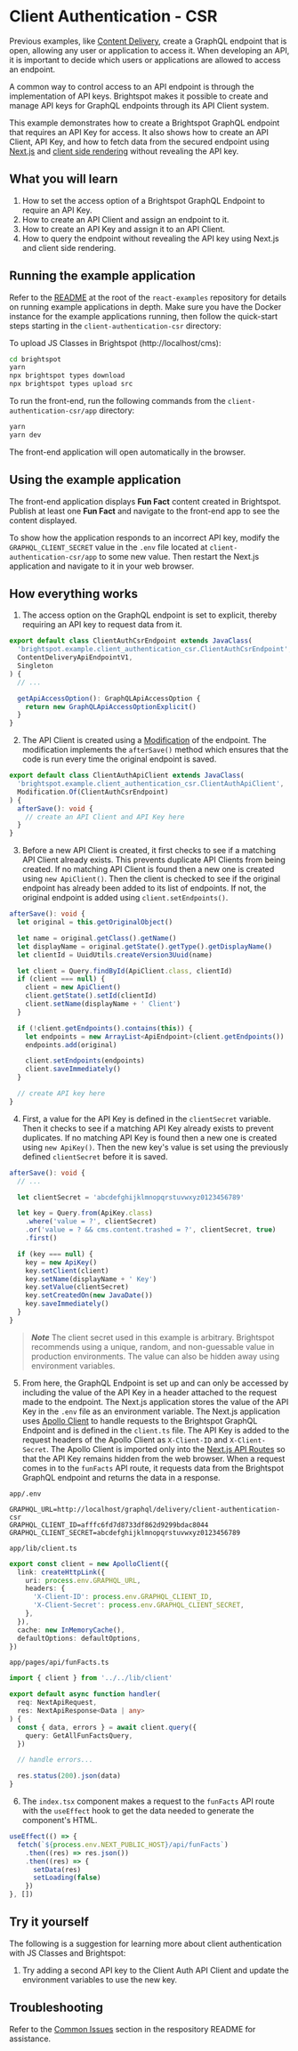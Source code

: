 # Client Authentication - CSR

Previous examples, like [Content Delivery](https://github.com/brightspot/react-examples/tree/main/content-delivery), create a GraphQL endpoint that is open, allowing any user or application to access it. When developing an API, it is important to decide which users or applications are allowed to access an endpoint.

A common way to control access to an API endpoint is through the implementation of API keys. Brightspot makes it possible to create and manage API keys for GraphQL endpoints through its API Client system.

This example demonstrates how to create a Brightspot GraphQL endpoint that requires an API Key for access. It also shows how to create an API Client, API Key, and how to fetch data from the secured endpoint using [Next.js](https://nextjs.org/) and [client side rendering](https://nextjs.org/docs/basic-features/data-fetching/client-side) without revealing the API key.

## What you will learn

1. How to set the access option of a Brightspot GraphQL Endpoint to require an API Key.
2. How to create an API Client and assign an endpoint to it.
3. How to create an API Key and assign it to an API Client.
4. How to query the endpoint without revealing the API key using Next.js and client side rendering.

## Running the example application

Refer to the [README](/README.md) at the root of the `react-examples` repository for details on running example applications in depth. Make sure you have the Docker instance for the example applications running, then follow the quick-start steps starting in the `client-authentication-csr` directory:

To upload JS Classes in Brightspot (http://localhost/cms):

```sh
cd brightspot
yarn
npx brightspot types download
npx brightspot types upload src
```

To run the front-end, run the following commands from the `client-authentication-csr/app` directory:

```sh
yarn
yarn dev
```

The front-end application will open automatically in the browser.

## Using the example application

The front-end application displays **Fun Fact** content created in Brightspot. Publish at least one **Fun Fact** and navigate to the front-end app to see the content displayed.

To show how the application responds to an incorrect API key, modify the `GRAPHQL_CLIENT_SECRET` value in the `.env` file located at `client-authentication-csr/app` to some new value. Then restart the Next.js application and navigate to it in your web browser.

## How everything works

1. The access option on the GraphQL endpoint is set to explicit, thereby requiring an API key to request data from it.

```ts
export default class ClientAuthCsrEndpoint extends JavaClass(
  'brightspot.example.client_authentication_csr.ClientAuthCsrEndpoint',
  ContentDeliveryApiEndpointV1,
  Singleton
) {
  // ...

  getApiAccessOption(): GraphQLApiAccessOption {
    return new GraphQLApiAccessOptionExplicit()
  }
}
```

2. The API Client is created using a [Modification](https://www.brightspot.com/documentation/brightspot-cms-developer-guide/latest/modifications) of the endpoint. The modification implements the `afterSave()` method which ensures that the code is run every time the original endpoint is saved.

```ts
export default class ClientAuthApiClient extends JavaClass(
  'brightspot.example.client_authentication_csr.ClientAuthApiClient',
  Modification.Of(ClientAuthCsrEndpoint)
) {
  afterSave(): void {
    // create an API Client and API Key here
  }
}
```

3. Before a new API Client is created, it first checks to see if a matching API Client already exists. This prevents duplicate API Clients from being created. If no matching API Client is found then a new one is created using `new ApiClient()`. Then the client is checked to see if the original endpoint has already been added to its list of endpoints. If not, the original endpoint is added using `client.setEndpoints()`.

```ts
afterSave(): void {
  let original = this.getOriginalObject()

  let name = original.getClass().getName()
  let displayName = original.getState().getType().getDisplayName()
  let clientId = UuidUtils.createVersion3Uuid(name)

  let client = Query.findById(ApiClient.class, clientId)
  if (client === null) {
    client = new ApiClient()
    client.getState().setId(clientId)
    client.setName(displayName + ' Client')
  }

  if (!client.getEndpoints().contains(this)) {
    let endpoints = new ArrayList<ApiEndpoint>(client.getEndpoints())
    endpoints.add(original)

    client.setEndpoints(endpoints)
    client.saveImmediately()
  }

  // create API key here
}
```

4. First, a value for the API Key is defined in the `clientSecret` variable. Then it checks to see if a matching API Key already exists to prevent duplicates. If no matching API Key is found then a new one is created using `new ApiKey()`. Then the new key's value is set using the previously defined `clientSecret` before it is saved.

```ts
afterSave(): void {
  // ...

  let clientSecret = 'abcdefghijklmnopqrstuvwxyz0123456789'

  let key = Query.from(ApiKey.class)
    .where('value = ?', clientSecret)
    .or('value = ? && cms.content.trashed = ?', clientSecret, true)
    .first()

  if (key === null) {
    key = new ApiKey()
    key.setClient(client)
    key.setName(displayName + ' Key')
    key.setValue(clientSecret)
    key.setCreatedOn(new JavaDate())
    key.saveImmediately()
  }
}
```

> **_Note_** The client secret used in this example is arbitrary. Brightspot recommends using a unique, random, and non-guessable value in production environments. The value can also be hidden away using environment variables.

5. From here, the GraphQL Endpoint is set up and can only be accessed by including the value of the API Key in a header attached to the request made to the endpoint. The Next.js application stores the value of the API Key in the `.env` file as an environment variable. The Next.js application uses [Apollo Client](https://www.apollographql.com/docs/react/get-started) to handle requests to the Brightspot GraphQL Endpoint and is defined in the `client.ts` file. The API Key is added to the request headers of the Apollo Client as `X-Client-ID` and `X-Client-Secret`. The Apollo Client is imported only into the [Next.js API Routes](https://nextjs.org/docs/api-routes/introduction) so that the API Key remains hidden from the web browser. When a request comes in to the `funFacts` API route, it requests data from the Brightspot GraphQL endpoint and returns the data in a response.

`app/.env`

```
GRAPHQL_URL=http://localhost/graphql/delivery/client-authentication-csr
GRAPHQL_CLIENT_ID=afffc6fd7d8733df862d9299bdac8044
GRAPHQL_CLIENT_SECRET=abcdefghijklmnopqrstuvwxyz0123456789
```

`app/lib/client.ts`

```ts
export const client = new ApolloClient({
  link: createHttpLink({
    uri: process.env.GRAPHQL_URL,
    headers: {
      'X-Client-ID': process.env.GRAPHQL_CLIENT_ID,
      'X-Client-Secret': process.env.GRAPHQL_CLIENT_SECRET,
    },
  }),
  cache: new InMemoryCache(),
  defaultOptions: defaultOptions,
})
```

`app/pages/api/funFacts.ts`

```ts
import { client } from '../../lib/client'

export default async function handler(
  req: NextApiRequest,
  res: NextApiResponse<Data | any>
) {
  const { data, errors } = await client.query({
    query: GetAllFunFactsQuery,
  })

  // handle errors...

  res.status(200).json(data)
}
```

6. The `index.tsx` component makes a request to the `funFacts` API route with the `useEffect` hook to get the data needed to generate the component's HTML.

```ts
useEffect(() => {
  fetch(`${process.env.NEXT_PUBLIC_HOST}/api/funFacts`)
    .then((res) => res.json())
    .then((res) => {
      setData(res)
      setLoading(false)
    })
}, [])
```

## Try it yourself

The following is a suggestion for learning more about client authentication with JS Classes and Brightspot:

1. Try adding a second API key to the Client Auth API Client and update the environment variables to use the new key.

## Troubleshooting

Refer to the [Common Issues](/README.md) section in the respository README for assistance.
